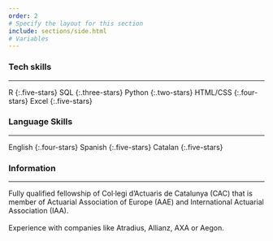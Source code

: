 ```yaml
---
order: 2
# Specify the layout for this section
include: sections/side.html
# Variables
---
```


### Tech skills
___
R
{:.five-stars}
SQL
{:.three-stars}
Python
{:.two-stars}
HTML/CSS
{:.four-stars}
Excel
{:.five-stars}

### Language Skills
___
English
{:.four-stars}
Spanish
{:.five-stars}
Catalan
{:.five-stars}

### Information
___

Fully qualified fellowship of Col·legi d’Actuaris de Catalunya (CAC) that is
member of Actuarial Association of Europe (AAE) and International Actuarial
Association (IAA).
<br><br>
Experience with companies like Atradius, Allianz, AXA or Aegon.
